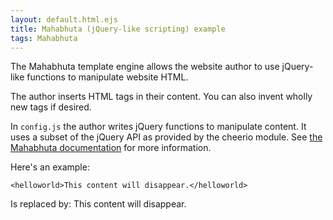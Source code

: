 ```yaml
---
layout: default.html.ejs
title: Mahabhuta (jQuery-like scripting) example
tags: Mahabhuta
---
```


The Mahabhuta template engine allows the website author to use jQuery-like functions to manipulate website HTML.

The author inserts HTML tags in their content.  You can also invent wholly new tags if desired.

In `config.js` the author writes jQuery functions to manipulate content.  It uses a subset of the jQuery API as provided by the cheerio module.  See [the Mahabhuta documentation](http://akashacms.com/documents/mahabhuta.html) for more information.

Here's an example:

```
<helloworld>This content will disappear.</helloworld>
```

Is replaced by: <helloworld>This content will disappear.</helloworld>
